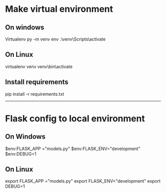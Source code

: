 

# Make virtual environment 

## On windows
Virtualenv
py -m venv env
.\venv\Scripts\activate

## On Linux
virtualenv venv
venv\bin\activate

## Install requirements
pip install -r requirements.txt


----------------------------
# Flask config to local environment

## On Windows 
$env:FLASK_APP ="models.py"
$env:FLASK_ENV="development"
$env:DEBUG=1

## On Linux
export FLASK_APP ="models.py"
export FLASK_ENV="development"
export DEBUG=1